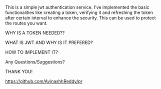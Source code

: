 This is a simple jwt authentication service. I've implemented the basic functionalities like creating a token, verifying it and refreshing
the token after certain interval to enhance the security. This can be used to protect the routes you want.

WHY IS A TOKEN NEEDED??

WHAT IS JWT AND WHY IS IT PREFERED?
                                   
HOW TO IMPLEMENT IT?


Any Questions/Suggestions?


THANK YOU!

https://github.com/AvinashhReddy/pr

